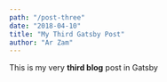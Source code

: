 ```yaml
---
path: "/post-three"
date: "2018-04-10"
title: "My Third Gatsby Post"
author: "Ar Zam"
---
```


This is my very **third blog** post in Gatsby